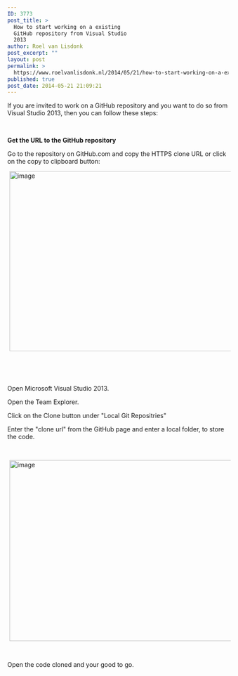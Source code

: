 ```yaml
---
ID: 3773
post_title: >
  How to start working on a existing
  GitHub repository from Visual Studio
  2013
author: Roel van Lisdonk
post_excerpt: ""
layout: post
permalink: >
  https://www.roelvanlisdonk.nl/2014/05/21/how-to-start-working-on-a-existing-github-repository-from-visual-studio-2013/
published: true
post_date: 2014-05-21 21:09:21
---
```

<p>If you are invited to work on a GitHub repository and you want to do so from Visual Studio 2013, then you can follow these steps:</p>  <p>&#160;</p>  <p><strong>Get the URL to the GitHub repository</strong></p>  <p>Go to the repository on GitHub.com and copy the HTTPS clone URL or click on the copy to clipboard button:</p>  <p><a href="http://www.roelvanlisdonk.nl/wp-content/uploads/2014/05/image2.png" rel="lightbox"><img title="image" style="border-top: 0px; border-right: 0px; background-image: none; border-bottom: 0px; padding-top: 0px; padding-left: 0px; margin: 0px 5px; border-left: 0px; display: inline; padding-right: 0px" border="0" alt="image" src="http://www.roelvanlisdonk.nl/wp-content/uploads/2014/05/image_thumb2.png" width="580" height="410" /></a></p>  <p>&#160;</p>  <p>&#160;</p>  <p>Open Microsoft Visual Studio 2013.</p>  <p>Open the Team Explorer.</p>  <p>Click on the Clone button under &quot;Local Git Repositries&quot;</p>  <p>Enter the &quot;clone url&quot; from the GitHub page and enter a local folder, to store the code.</p>  <p>&#160;</p>  <p><a href="http://www.roelvanlisdonk.nl/wp-content/uploads/2014/05/image3.png" rel="lightbox"><img title="image" style="border-top: 0px; border-right: 0px; background-image: none; border-bottom: 0px; padding-top: 0px; padding-left: 0px; margin: 0px 5px; border-left: 0px; display: inline; padding-right: 0px" border="0" alt="image" src="http://www.roelvanlisdonk.nl/wp-content/uploads/2014/05/image_thumb3.png" width="580" height="412" /></a></p>  <p>&#160;</p>  <p>Open the code cloned and your good to go.</p>